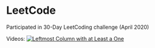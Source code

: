 # LeetCode

Participated in 30-Day LeetCoding challenge (April 2020)

Videos:
[![Leftmost Column with at Least a One](http://img.youtube.com/vi/N1Bx1UjD2lQ/0.jpg)](http://www.youtube.com/watch?v=N1Bx1UjD2lQ "Leftmost Column with at Least a One")